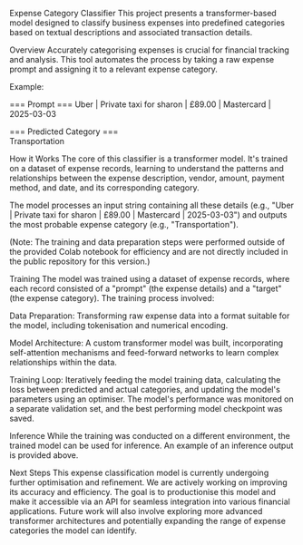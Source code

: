 Expense Category Classifier
This project presents a transformer-based model designed to classify business expenses into predefined categories based on textual descriptions and associated transaction details.

Overview
Accurately categorising expenses is crucial for financial tracking and analysis. This tool automates the process by taking a raw expense prompt and assigning it to a relevant expense category.

Example:

=== Prompt ===
Uber | Private taxi for sharon | £89.00 | Mastercard | 2025-03-03

=== Predicted Category === <br>
Transportation


How it Works
The core of this classifier is a transformer model. It's trained on a dataset of expense records, learning to understand the patterns and relationships between the expense description, vendor, amount, payment method, and date, and its corresponding category.

The model processes an input string containing all these details (e.g., "Uber | Private taxi for sharon | £89.00 | Mastercard | 2025-03-03") and outputs the most probable expense category (e.g., "Transportation").

(Note: The training and data preparation steps were performed outside of the provided Colab notebook for efficiency and are not directly included in the public repository for this version.)

Training
The model was trained using a dataset of expense records, where each record consisted of a "prompt" (the expense details) and a "target" (the expense category). The training process involved:

Data Preparation: Transforming raw expense data into a format suitable for the model, including tokenisation and numerical encoding.

Model Architecture: A custom transformer model was built, incorporating self-attention mechanisms and feed-forward networks to learn complex relationships within the data.

Training Loop: Iteratively feeding the model training data, calculating the loss between predicted and actual categories, and updating the model's parameters using an optimiser. The model's performance was monitored on a separate validation set, and the best performing model checkpoint was saved.

Inference
While the training was conducted on a different environment, the trained model can be used for inference. An example of an inference output is provided above.

Next Steps
This expense classification model is currently undergoing further optimisation and refinement. We are actively working on improving its accuracy and efficiency. The goal is to productionise this model and make it accessible via an API for seamless integration into various financial applications. Future work will also involve exploring more advanced transformer architectures and potentially expanding the range of expense categories the model can identify.
